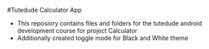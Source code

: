 #Tutedude Calculator App
- This reposiory contains files and folders for the tutedude android development course for project Calculator
- Additionally created toggle mode for Black and White theme

